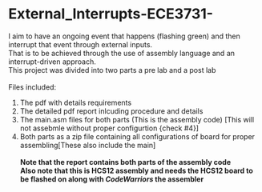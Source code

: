 # External_Interrupts-ECE3731-
I aim to have an ongoing event that happens (flashing green) and then interrupt that event through external inputs. <br>
That is to be achieved through the use of assembly language and an interrupt-driven approach. <br>
This project was divided into two parts a pre lab and a post lab<br> <br>
Files included: <br>
1) The pdf with details requirements <br>
2) The detailed pdf report inlcuding procedure and details <br>
3) The main.asm files for both parts (This is the assembly code) [This will not assebmle without proper configurtion {check #4}]<br> 
4) Both parts as a zip file containing all configurations of board for proper assembling[These also include the main] <br> <br>
**Note that the report contains both parts of the assembly code**<br>
**Also note that this is HCS12 assembly and needs the HCS12 board to be flashed on along with _CodeWarriors_ the assembler**
